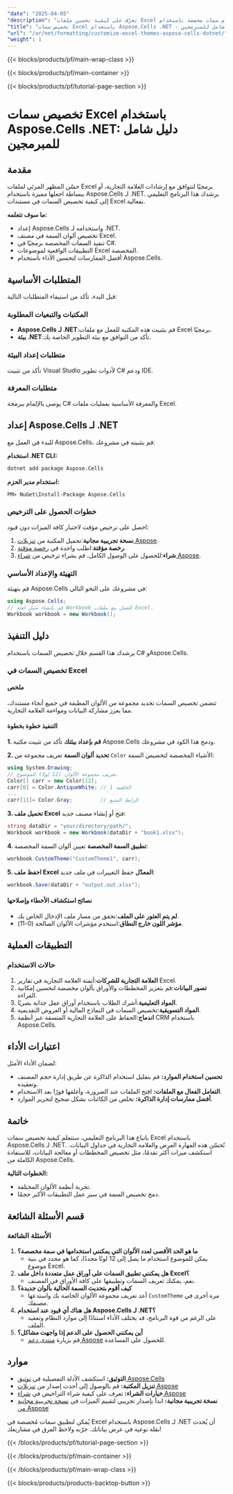 ```yaml
---
"date": "2025-04-05"
"description": "تعرّف على كيفية تحسين ملفات Excel باستخدام سمات مخصصة باستخدام Aspose.Cells لـ .NET. يغطي هذا الدليل الإعداد، وتخصيص السمات، والتطبيقات العملية."
"title": "تخصيص سمات Excel باستخدام Aspose.Cells .NET - دليل شامل للمبرمجين"
"url": "/ar/net/formatting/customize-excel-themes-aspose-cells-dotnet/"
"weight": 1
---
```


{{< blocks/products/pf/main-wrap-class >}}

{{< blocks/products/pf/main-container >}}

{{< blocks/products/pf/tutorial-page-section >}}


# تخصيص سمات Excel باستخدام Aspose.Cells .NET: دليل شامل للمبرمجين

## مقدمة

حسّن المظهر المرئي لملفات Excel برمجيًا لتتوافق مع إرشادات العلامة التجارية، أو ببساطة اجعلها مميزة باستخدام Aspose.Cells لـ .NET. يرشدك هذا البرنامج التعليمي إلى كيفية تخصيص السمات في مستندات Excel بفعالية.

**ما سوف تتعلمه:**
- إعداد Aspose.Cells واستخدامه لـ .NET.
- تخصيص ألوان السمة في مصنف Excel.
- تنفيذ السمات المخصصة برمجيًا في C#.
- التطبيقات الواقعية لموضوعات Excel المخصصة.
- أفضل الممارسات لتحسين الأداء باستخدام Aspose.Cells.

## المتطلبات الأساسية

قبل البدء، تأكد من استيفاء المتطلبات التالية:

### المكتبات والتبعيات المطلوبة
- **Aspose.Cells لـ .NET**:قم بتثبيت هذه المكتبة للعمل مع ملفات Excel برمجيًا.
- **بيئة .NET**:تأكد من التوافق مع بيئة التطوير الخاصة بك.

### متطلبات إعداد البيئة
تأكد من تثبيت Visual Studio لأدوات تطوير C# ودعم IDE.

### متطلبات المعرفة
يوصى بالإلمام ببرمجة C# والمعرفة الأساسية بعمليات ملفات Excel.

## إعداد Aspose.Cells لـ .NET

للبدء في العمل مع Aspose.Cells، قم بتثبيته في مشروعك:

**استخدام .NET CLI:**
```bash
dotnet add package Aspose.Cells
```

**استخدام مدير الحزم:**
```shell
PM> NuGet\Install-Package Aspose.Cells
```

### خطوات الحصول على الترخيص
احصل على ترخيص مؤقت لاختبار كافة الميزات دون قيود:
1. **نسخة تجريبية مجانية**:تحميل المكتبة من [تنزيلات Aspose](https://releases.aspose.com/cells/net/).
2. **رخصة مؤقتة**:اطلب واحدة في [رخصة مؤقتة](https://purchase.aspose.com/temporary-license/).
3. **شراء**:للحصول على الوصول الكامل، قم بشراء ترخيص من [شراء Aspose](https://purchase.aspose.com/buy).

### التهيئة والإعداد الأساسي
قم بتهيئة Aspose.Cells في مشروعك على النحو التالي:
```csharp
using Aspose.Cells;
// قم بإنشاء مثيل لفئة Workbook للعمل مع ملفات Excel.
Workbook workbook = new Workbook();
```

## دليل التنفيذ

يرشدك هذا القسم خلال تخصيص السمات باستخدام C# وAspose.Cells.

### تخصيص السمات في Excel

#### ملخص
تتضمن تخصيص السمات تحديد مجموعة من الألوان المطبقة في جميع أنحاء مستندك، مما يعزز مشاركة البيانات ومواءمة العلامة التجارية.

#### التنفيذ خطوة بخطوة
**1. قم بإعداد بيئتك**
تأكد من تثبيت مكتبة Aspose.Cells ودمج هذا الكود في مشروعك.

**2. تحديد ألوان السمة**
تعريف مجموعة من `Color` الأشياء المخصصة لتخصيص السمة:
```csharp
using System.Drawing;
// تعريف مجموعة الألوان (12 لونًا) للموضوع.
Color[] carr = new Color[12];
carr[0] = Color.AntiqueWhite; // الخلفية 1
...
carr[11]= Color.Gray;         // الرابط المتبع
```

**3. تحميل ملف Excel**
فتح أو إنشاء مصنف جديد:
```csharp
string dataDir = "your/directory/path/";
Workbook workbook = new Workbook(dataDir + "book1.xlsx");
```

**4. تطبيق السمة المخصصة**
تعيين ألوان السمة المخصصة:
```csharp
workbook.CustomTheme("CustomTheme1", carr);
```

**5. احفظ ملف Excel المعدّل**
حفظ التغييرات في ملف جديد:
```csharp
workbook.Save(dataDir + "output.out.xlsx");
```

#### نصائح استكشاف الأخطاء وإصلاحها
- **لم يتم العثور على الملف**:تحقق من مسار ملف الإدخال الخاص بك.
- **مؤشر اللون خارج النطاق**:استخدم مؤشرات الألوان الصالحة (0-11).

## التطبيقات العملية
### حالات الاستخدام
1. **العلامة التجارية للشركات**:أتمتة العلامة التجارية في تقارير Excel.
2. **تصور البيانات**:قم بتعزيز المخططات والأوراق بألوان مخصصة لتحسين إمكانية القراءة.
3. **المواد التعليمية**:أشرك الطلاب باستخدام أوراق عمل جذابة بصريًا.
4. **المواد التسويقية**:تخصيص السمات في النماذج المالية أو العروض التقديمية.
5. **اندماج**:الحفاظ على العلامة التجارية المتسقة عبر أنظمة CRM باستخدام Aspose.Cells.

## اعتبارات الأداء
لضمان الأداء الأمثل:
- **تحسين استخدام الموارد:** قم بتقليل استخدام الذاكرة عن طريق إدارة حجم المصنف وتعقيده.
- **التعامل الفعال مع الملفات:** افتح الملفات عند الضرورة، وأغلقها فورًا بعد الاستخدام.
- **أفضل ممارسات إدارة الذاكرة:** تخلص من الكائنات بشكل صحيح لتحرير الموارد.

## خاتمة
باتباع هذا البرنامج التعليمي، ستتعلم كيفية تخصيص سمات Excel باستخدام Aspose.Cells لـ .NET. تُحسّن هذه المهارة العرض والعلامة التجارية في جداول البيانات. استكشف ميزات أكثر تقدمًا، مثل تخصيص المخططات أو معالجة البيانات، للاستفادة الكاملة من Aspose.Cells.

**الخطوات التالية:**
- تجربة أنظمة الألوان المختلفة.
- دمج تخصيص السمة في سير عمل التطبيقات الأكبر حجمًا.

## قسم الأسئلة الشائعة
### الأسئلة الشائعة
1. **ما هو الحد الأقصى لعدد الألوان التي يمكنني استخدامها في سمة مخصصة؟**
   - يمكن للموضوع استخدام ما يصل إلى 12 لونًا محددًا، كما هو محدد في بنية موضوع Excel.
2. **هل يمكنني تطبيق السمات على أوراق عمل متعددة داخل ملف Excel؟**
   - نعم، يمكنك تعريف السمات وتطبيقها على كافة الأوراق في المصنف.
3. **كيف أقوم بتحديث السمة الحالية بألوان جديدة؟**
   - أعد تعريف مجموعة الألوان الخاصة بك واستدعها `CustomTheme` مرة أخرى في مصنفك.
4. **هل هناك أي قيود عند استخدام Aspose.Cells لـ .NET؟**
   - على الرغم من قوة البرنامج، قد يختلف الأداء استنادًا إلى موارد النظام وتعقيد الملف.
5. **أين يمكنني الحصول على الدعم إذا واجهت مشاكل؟**
   - قم بزيارة [منتدى دعم Aspose](https://forum.aspose.com/c/cells/9) للحصول على المساعدة.

## موارد
- **التوثيق:** استكشف الأدلة التفصيلية في [توثيق Aspose.Cells](https://reference.aspose.com/cells/net/)
- **تنزيل المكتبة:** قم بالوصول إلى أحدث إصدار من [تنزيلات Aspose](https://releases.aspose.com/cells/net/)
- **خيارات الشراء:** تعرف على كيفية شراء التراخيص في [شراء Aspose](https://purchase.aspose.com/buy)
- **نسخة تجريبية مجانية:** ابدأ بإصدار تجريبي لتقييم الميزات في [نسخة تجريبية مجانية من Aspose](https://releases.aspose.com/cells/net/)

يُمكن لتطبيق سمات مُخصصة في Excel باستخدام Aspose.Cells لـ .NET أن يُحدث نقلة نوعية في عرض بياناتك. جرّبه ولاحظ الفرق في مشاريعك!

{{< /blocks/products/pf/tutorial-page-section >}}

{{< /blocks/products/pf/main-container >}}

{{< /blocks/products/pf/main-wrap-class >}}

{{< blocks/products/products-backtop-button >}}